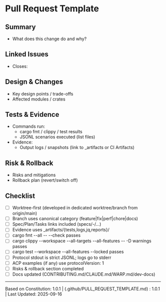 # Pull Request Template

## Summary

- What does this change do and why?

## Linked Issues

- Closes: <link to GitHub issue>

## Design & Changes

- Key design points / trade-offs
- Affected modules / crates

## Tests & Evidence

- Commands run:
    - cargo fmt / clippy / test results
    - JSONL scenarios executed (list files)
- Evidence:
    - Output logs / snapshots (link to _artifacts or CI Artifacts)

## Risk & Rollback

- Risks and mitigations
- Rollback plan (revert/switch off)

## Checklist

- [ ] Worktree-first (developed in dedicated worktree/branch from origin/main)
- [ ] Branch uses canonical category (feature|fix|perf|chore|docs)
- [ ] Spec/Plan/Tasks links included (specs/<NNN>-<slug>/...)
- [ ] Evidence uses _artifacts/{tests,logs,jq,reports}/
- [ ] cargo fmt --all -- --check passes
- [ ] cargo clippy --workspace --all-targets --all-features -- -D warnings passes
- [ ] cargo test --workspace --all-features --locked passes
- [ ] Protocol stdout is strict JSONL; logs go to stderr
- [ ] ACP examples (if any) use protocolVersion: 1
- [ ] Risks & rollback section completed
- [ ] Docs updated (CONTRIBUTING.md/CLAUDE.md/WARP.md/dev-docs)

---

Based on Constitution: 1.0.1 | (.github/PULL_REQUEST_TEMPLATE.md) : 1.0.1 | Last Updated: 2025-09-16
